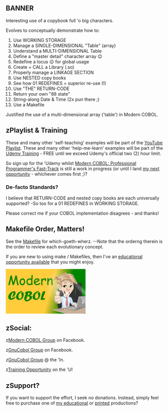 ## BANNER
Interesting use of a copybook full 'o big characters. 

Evolves to conceptually demonstrate how to:

1. Use WORKING STORAGE
2. Manage a SINGLE-DIMENSIONAL "Table" (array)
3. Understand a MULTI-DIMENSIONAL Table
4. Define a "master detail" character array 😉
5. Redefine a locus 😉 for global usage
6. Create + CALL a Library (.so)
7. Properly manage a LINKAGE SECTION
8. Use NESTED copy books
9. See how 01 REDEFINES = superior re-use (!)
10. Use "THE" RETURN-CODE
11. Return your own "88 state"
12. String-along Date & Time (2x pun there ;)
13. Use a Makefile

Justified the use of a multi-dimensional array ('table') in Modern COBOL.

## zPlaylist & Training
These and many other 'self-teaching' examples will be part of the [YouTube Playlist](https://www.youtube.com/playlist?list=PLItP5KoawLqnjcEVGIhF6FEj8NIBTNjZ3).
These and many other 'help-me-learn' examples will be part of the [Udemy Training](https://www.udemy.com/course/simply-cobol/?referralCode=EA98738662CCF9535E2B) - FREE until we exceed Udemy's official two (2) hour limit.

So sign up for the 'Udemy whilst [Modern COBOL: Professional Programmer's Fast-Track](https://www.udemy.com/course/simply-cobol/?referralCode=EA98738662CCF9535E2B) is still a work in progress (or until I land [my next opportunity](https://www.linkedin.com/in/nagyspace/) - whichever comes first ;)?

### De-facto Standards?
I believe that RETURN-CODE and nested copy books are each universally supported? -So too for a 01 REDEFINES in WORKING STORAGE. 

Please correct me if your COBOL implementation disagrees - and thanks!

## Makefile Order, Matters!
See the [Makefile](https://github.com/soft9000/COBOL/blob/main/TheCommons/BANNER/Makefile) for which-goeth-wherz. --Note that the orderng therein is the order to review each evolutionary concept.

If you are new to using make / Makefiles, then I've an [educational opportunity available](https://www.udemy.com/course/the-gnu-tool-primer/?referralCode=E858B2C2AC9CD872A100) that you might enjoy.

<img src='https://github.com/soft9000/COBOL/blob/main/_IMAGES/SimplyCOBOL_Logo.jpg' width='50%' height='50%'>

## zSocial:

z[Modern COBOL Group](https://www.facebook.com/profile.php?id=61553633952913) on Facebook.

z[GnuCobol Group](https://www.facebook.com/groups/gnucobol) on Facebook.

z[GnuCobol Group](https://www.linkedin.com/groups/12921968/) @ the 'In.

z[Training Opportunity](https://www.udemy.com/course/simply-cobol) on the 'U!


## zSupport?
If you want to support the effort, I seek no donations. Instead, simply feel free to purchase one of [my educational](https://www.udemy.com/user/randallnagy2/) or [printed](https://www.amazon.com/Randall-Nagy/e/B08ZJLH1VN?ref=sr_ntt_srch_lnk_1&qid=1660050704&sr=8-1) productions?
